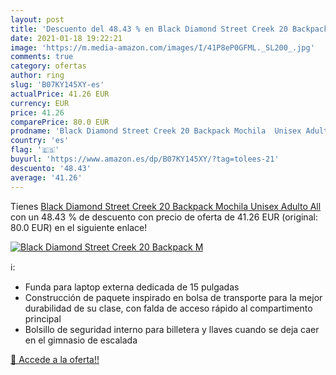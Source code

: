 ```yaml
---
layout: post
title: 'Descuento del 48.43 % en Black Diamond Street Creek 20 Backpack M'
date: 2021-01-18 19:22:21
image: 'https://m.media-amazon.com/images/I/41P8eP0GFML._SL200_.jpg'
comments: true
category: ofertas
author: ring
slug: 'B07KY145XY-es'
actualPrice: 41.26 EUR
currency: EUR
price: 41.26
comparePrice: 80.0 EUR
prodname: 'Black Diamond Street Creek 20 Backpack Mochila  Unisex Adulto  All'
country: 'es'
flag: '🇪🇸'
buyurl: 'https://www.amazon.es/dp/B07KY145XY/?tag=tolees-21'
descuento: '48.43'
average: '41.26'
---
```


Tienes [Black Diamond Street Creek 20 Backpack Mochila  Unisex Adulto  All](https://www.amazon.es/dp/B07KY145XY/?tag=tolees-21) con un 48.43 % de descuento con precio de oferta de 41.26 EUR (original: 80.0 EUR) en el siguiente enlace!

[![Black Diamond Street Creek 20 Backpack M](https://m.media-amazon.com/images/I/41P8eP0GFML._SL200_.jpg)](https://www.amazon.es/dp/B07KY145XY/?tag=tolees-21)

ℹ️:

- Funda para laptop externa dedicada de 15 pulgadas
- Construcción de paquete inspirado en bolsa de transporte para la mejor durabilidad de su clase, con falda de acceso rápido al compartimento principal
- Bolsillo de seguridad interno para billetera y llaves cuando se deja caer en el gimnasio de escalada

[🛒 Accede a la oferta!!](https://www.amazon.es/dp/B07KY145XY/?tag=tolees-21)

